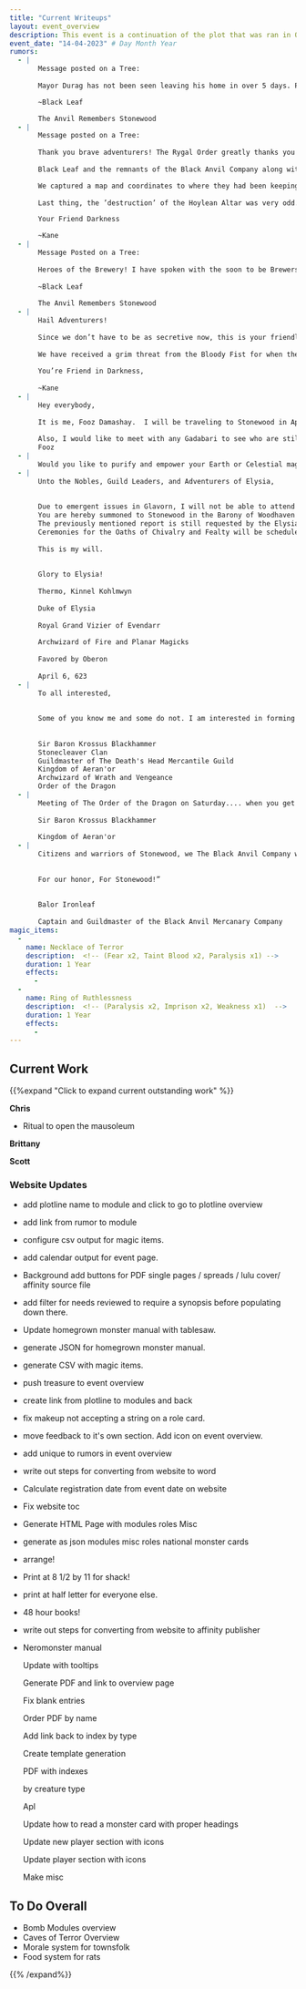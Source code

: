 ```yaml
---
title: "Current Writeups"
layout: event_overview
description: This event is a continuation of the plot that was ran in October with the Bloody Fist orcs seeking revenge for the loss of Stonewood. The players have their first chance to kill a Bloody Fist general.
event_date: "14-04-2023" # Day Month Year
rumors: 
  - |  
       Message posted on a Tree:
       
       Mayor Durag has not been seen leaving his home in over 5 days. Patrols of Bloody Fist troops have been seen by his manner but no one had entered. Last night there was a large argument at the Mayors manor, seemingly there was an Orc Bloody Fist Scout murdered and the dagger was in the mayors hand! Maybe he finally had enough and stood up to them. I am worried they will try and kill him now, my scouts will watch his movements”

       ~Black Leaf

       The Anvil Remembers Stonewood
  - |  
       Message posted on a Tree:
       
       Thank you brave adventurers! The Rygal Order greatly thanks you for your assistance in pushing back this threat. You have Stonewood the push it needed to rise up and rebel! Since your adventures through this past week, Bloody Fist patrols have dropped dramatically. Their leaders surely felt the fury of your blades and the wrath of your spells! 
       
       Black Leaf and the remnants of the Black Anvil Company along with myself, lead an assault on a nearby Bloody Fist encampment. We slaughtered roughly 50 of them in the battle. The most terrifying part were these larger Bloody Fist, from what they were screaming in Orcish it sounded like Honor Guard or Honor Knight. These were very strong swinging warriors that were very resilient and capable Earth Casters via their blades so be careful if you see Bloody Fist with more ceremonial style armor.

       We captured a map and coordinates to where they had been keeping captured Stonewood citizens. Upon discovery of this prison camp we were able to find most of the old Guild masters of Stonewood! They were very worn down and in some form of magical shackles unable to speak or conjure their power. We have returned as many as we can to Stonewood and they are healing now, when they are well they will speak out to the public.
       
       Last thing, the ’destruction’ of the Hoylean Altar was very odd. They Changed Ones have not resurfaced yet. The offerings you made to the altar and the infusion with light seemed to have satisfy them for now. Very weird their sudden change in behavior now when they were perfect machines until that night. Seems casting Illuminations on the Altar somehow healed or quelled their corrupted nature. I am not sure if they will return but I would remain vigilant if they do.” 

       Your Friend Darkness

       ~Kane
  - |
       Message Posted on a Tree:
       
       Heroes of the Brewery! I have spoken with the soon to be Brewers Guild Master, Gilg “Firebrew” Bowerbane! He has informed me that a new Brew will be created in honor of those who saved our Stouts and Spirits for the winter! Please send me your suggestions so we can create this brew in your honor. We will take suggestions on flavors aswell. Thank you again for your brave efforts defending such a Dwarven pride!”
       
       ~Black Leaf 
       
       The Anvil Remembers Stonewood
  - |  
       Hail Adventurers! 
       
       Since we don’t have to be as secretive now, this is your friendly Mystic local of Stonewood, Kane. I will be at the Winter Veil Feast but briefly to deliver a update on the progress on Stonewoods recovery during the Winter months we have endured. Much prosperity and wealth has returned to the good town of Stonewood! The brew is flowing and spirits are raised! 
       
       We have received a grim threat from the Bloody Fist for when the “Cold breaks the blood shall fall like Rain on Stonewood” I will bring this missive we received recently. I wish you all good ventures and and safe travels to the Winter Veil! 
       
       You’re Friend in Darkness,
       
       ~Kane
  - |
       Hey everybody,
      
       It is me, Fooz Damashay.  I will be traveling to Stonewood in April and I will have potions to sell.  If anyone needs anything specific, let me know by Friday.
     
       Also, I would like to meet with any Gadabari to see who are still around.  I will have hooch and Damashay Roulette.
       Fooz
  - |
       Would you like to purify and empower your Earth or Celestial magics? The Circle of Purity is a group dedicated to using only the purest and most essential components and casting techniques. If you wish to join this dedicated group you will gain access to exclusive formal magic scrolls, rare and powerful components, and receive personalized guidance from our enlightened Adepts. For more information and to set up a personal meeting, contact Zebediah Jones through this message board and learn how to unleash your true potential with pure magic.
  - |
       Unto the Nobles, Guild Leaders, and Adventurers of Elysia,
       
       
       Due to emergent issues in Glavorn, I will not be able to attend the gather in Stonewood on April the Fifteenth. However, my previous summoning to Stonewood remains – namely:
       You are hereby summoned to Stonewood in the Barony of Woodhaven on the weekend of April the Fifteenth of this year to address reports that orcs in that region are assembling some device for a nefarious purpose that could endanger the production of Stonewood, which is a key industry in the region.
       The previously mentioned report is still requested by the Elysian nobles and guild leaders in written form, to be delivered to my offices in Glavorn by Wednesday, April the Nineteenth. The report will include any information gathered regarding orcish activities in the Stonewood area, as well as any other significant reports.
       Ceremonies for the Oaths of Chivalry and Fealty will be scheduled soon.
       
       This is my will.
       
       
       Glory to Elysia!
       
       Thermo, Kinnel Kohlmwyn
       
       Duke of Elysia
       
       Royal Grand Vizier of Evendarr
       
       Archwizard of Fire and Planar Magicks
       
       Favored by Oberon
       
       April 6, 623
  - |
       To all interested,
       
       
       Some of you know me and some do not. I am interested in forming an order. This will be The Order of the Dragon. Any and all who are interested in discussing The Order, I will be in Stonewood in the coming gather. Please feel free to seek me out or send me a missive to discuss options.
       
       
       Sir Baron Krossus Blackhammer
       Stonecleaver Clan
       Guildmaster of The Death's Head Mercantile Guild
       Kingdom of Aeran'or
       Archwizard of Wrath and Vengeance 
       Order of the Dragon
  - |
       Meeting of The Order of the Dragon on Saturday.... when you get to town, search me out.
       
       Sir Baron Krossus Blackhammer
       
       Kingdom of Aeran'or
  - |
       Citizens and warriors of Stonewood, we The Black Anvil Company will be ceasing communication until the market gather. We are prepared and ready for this war. I wish you all safe travels and will see you In Stonewood within 1 weeks time. Stick to the roads and be careful at night, Vel’Kaz the Ruthless has been sighted a few times recently near Stonewood so they stalk the night hunting us while we prepare.
       
       
       For our honor, For Stonewood!”
       
       
       Balor Ironleaf
       
       Captain and Guildmaster of the Black Anvil Mercanary Company
magic_items:
  - 
    name: Necklace of Terror
    description:  <!-- (Fear x2, Taint Blood x2, Paralysis x1) --> 
    duration: 1 Year
    effects: 
      - 
  - 
    name: Ring of Ruthlessness 
    description:  <!-- (Paralysis x2, Imprison x2, Weakness x1)  --> 
    duration: 1 Year
    effects: 
      - 
---
```


## Current Work

{{%expand "Click to expand current outstanding work" %}}

**Chris** 

- Ritual to open the mausoleum

**Brittany** 

**Scott** 



### Website Updates

- add plotline name to module and click to go to plotline overview
- add link from rumor to module
- configure csv output for magic items. 
- add calendar output for event page.
- Background add buttons for PDF single pages / spreads / lulu cover/ affinity source file
- add filter for needs reviewed to require a synopsis before populating down there. 
- Update homegrown monster manual with tablesaw.
- generate JSON for homegrown monster manual.
- generate CSV with magic items.
- push treasure to event overview
- create link from plotline to modules and back
- fix makeup not accepting a string on a role card. 
- move feedback to it's own section. Add icon on event overview. 
- add unique to rumors in event overview
- write out steps for converting from website to word
- Calculate registration date from event date on website
- Fix website toc
- Generate HTML Page with 
      modules
      roles
      Misc
- generate as json
      modules
      misc
      roles
      national monster cards
- arrange!
- Print at 8 1/2 by 11 for shack!
- print at half letter for everyone else.
- 48 hour books!
- write out steps for converting from website to affinity publisher
- Neromonster manual

  Update with tooltips

  Generate PDF and link to overview page

  Fix blank entries

  Order PDF by name

  Add link back to index by type

  Create  template generation

  PDF with indexes

   by creature type

  Apl

  Update how to read a monster card with proper headings

  Update new player section with icons

  Update player section with icons

  Make misc 

## To Do Overall

- Bomb Modules overview
- Caves of Terror Overview
- Morale system for townsfolk
- Food system for rats

{{% /expand%}}

